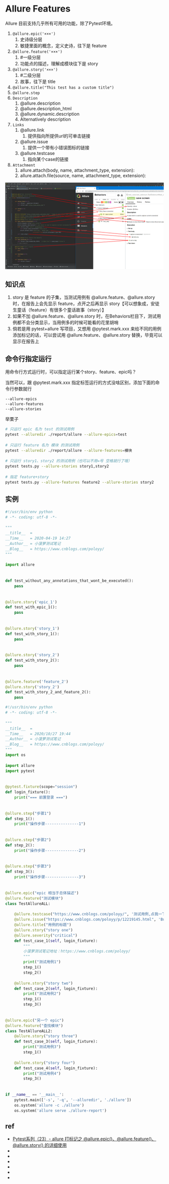 # Allure Features

Allure 目前支持几乎所有可用的功能，除了Pytest环境。

1. `@allure.epic('×××')`
   1. 史诗级分层
   2. 敏捷里面的概念，定义史诗，往下是 feature
2. `@allure.feature('×××')`
   1. #一级分层
   2. 功能点的描述，理解成模块往下是 story
3. `@allure.story('×××')`
   1. #二级分层
   2. 故事，往下是 title
4. `@allure.title("This test has a custom title")`
5. `@allure.step`
6. `Description`
   1. @allure.description
   2. @allure.description_html
   3. @allure.dynamic.description
   4. Alternatively description
7. `Links`
   1. @allure.link
      1. 提供指向所提供url的可单击链接
   2. @allure.issue 
      1. 提供一个带有小错误图标的链接
   3. @allure.testcase 
      1. 指向某个case的链接
8. `Attachment`
   1. allure.attach(body, name, attachment_type, extension):
   2. allure.attach.file(source, name, attachment_type, extension):


![](pics/allureBehaviors.png)


## 知识点
1. story 是 feature 的子集，当测试用例有 @allure.feature、@allure.story 时，在报告上会先显示 feature，点开之后再显示 story【可以想象成，安徒生童话（feature）有很多个童话故事（story）】
2. 如果不加 @allure.feature、@allure.story 时，在Behaviors栏目下，测试用例都不会分类显示，当用例多的时候可能看的花里胡哨
3. 倘若是用 pytest+allure 写项目，又想用 @pytest.mark.xxx 来给不同的用例添加标记的话，可以尝试用 @allure.feature、@allure.story 替换，毕竟可以显示在报告上


## 命令行指定运行

用命令行方式运行时，可以指定运行某个story、feature、epic吗？

当然可以，跟 @pytest.mark.xxx 指定标签运行的方式没啥区别，添加下面的命令行参数就行
```
--allure-epics
--allure-features
--allure-stories
``` 

举栗子
```sh
# 只运行 epic 名为 test 的测试用例
pytest --alluredir ./report/allure --allure-epics=test

# 只运行 feature 名为 模块 的测试用例
pytest --alluredir ./report/allure --allure-features=模块

# 只运行 story1、story2 的测试用例（也可以不用=号 空格就行了哦）
pytest tests.py --allure-stories story1,story2

# 指定 feature+story
pytest tests.py --allure-features feature2 --allure-stories story2
```



## 实例

```py
#!/usr/bin/env python
# -*- coding: utf-8 -*-

"""
__title__  =
__Time__   = 2020-04-19 14:27
__Author__ = 小菠萝测试笔记
__Blog__   = https://www.cnblogs.com/poloyy/
"""

import allure


def test_without_any_annotations_that_wont_be_executed():
    pass


@allure.story('epic_1')
def test_with_epic_1():
    pass


@allure.story('story_1')
def test_with_story_1():
    pass


@allure.story('story_2')
def test_with_story_2():
    pass


@allure.feature('feature_2')
@allure.story('story_2')
def test_with_story_2_and_feature_2():
    pass
```

```py
#!/usr/bin/env python
# -*- coding: utf-8 -*-

"""
__title__  = 
__Time__   = 2020/10/27 19:44
__Author__ = 小菠萝测试笔记
__Blog__   = https://www.cnblogs.com/poloyy/
"""
import os

import allure
import pytest


@pytest.fixture(scope="session")
def login_fixture():
    print("=== 前置登录 ===")


@allure.step("步骤1")
def step_1():
    print("操作步骤---------------1")


@allure.step("步骤2")
def step_2():
    print("操作步骤---------------2")


@allure.step("步骤3")
def step_3():
    print("操作步骤---------------3")


@allure.epic("epic 相当于总体描述")
@allure.feature("测试模块")
class TestAllureALL:

    @allure.testcase("https://www.cnblogs.com/poloyy/", '测试用例,点我一下')
    @allure.issue("https://www.cnblogs.com/poloyy/p/12219145.html", 'Bug 链接,点我一下')
    @allure.title("用例的标题")
    @allure.story("story one")
    @allure.severity("critical")
    def test_case_1(self, login_fixture):
        """
        小菠萝测试笔记地址：https://www.cnblogs.com/poloyy/
        """
        print("测试用例1")
        step_1()
        step_2()

    @allure.story("story two")
    def test_case_2(self, login_fixture):
        print("测试用例2")
        step_1()
        step_3()


@allure.epic("另一个 epic")
@allure.feature("查找模块")
class TestAllureALL2:
    @allure.story("story three")
    def test_case_3(self, login_fixture):
        print("测试用例3")
        step_1()

    @allure.story("story four")
    def test_case_4(self, login_fixture):
        print("测试用例4")
        step_3()


if __name__ == '__main__':
    pytest.main(['-s', '-q', '--alluredir', './allure'])
    os.system('allure -c ./allure')
    os.system('allure serve ./allure-report')
```




## ref
* [Pytest系列（23）- allure 打标记之 @allure.epic()、@allure.feature()、@allure.story() 的详细使用 ](https://www.cnblogs.com/poloyy/p/12725509.html)
* []()
* []()
* []()
* []()
* []()
* []()

